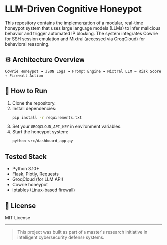 # LLM-Driven Cognitive Honeypot

This repository contains the implementation of a modular, real-time honeypot system that uses large language models (LLMs) to infer malicious behavior and trigger automated IP blocking. The system integrates Cowrie for SSH session emulation and Mixtral (accessed via GroqCloud) for behavioral reasoning.

## ⚙️ Architecture Overview

```
Cowrie Honeypot → JSON Logs → Prompt Engine → Mixtral LLM → Risk Score → Firewall Action
```

## 🚀 How to Run

1. Clone the repository.
2. Install dependencies:
   ```bash
   pip install -r requirements.txt
   ```
3. Set your `GROQCLOUD_API_KEY` in environment variables.
4. Start the honeypot system:
   ```bash
   python src/dashboard_app.py
   ```

## Tested Stack

- Python 3.10+
- Flask, Plotly, Requests
- GroqCloud (for LLM API)
- Cowrie honeypot
- iptables (Linux-based firewall)

## 📄 License

MIT License

---

> This project was built as part of a master's research initiative in intelligent cybersecurity defense systems.

